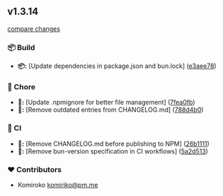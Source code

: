 
## v1.3.14

[compare changes](https://github.com/NowaraJS/elysia-jwt/compare/v1.3.13...v1.3.14)

### 📦 Build

- **📦:** [Update dependencies in package.json and bun.lock] ([e3aee78](https://github.com/NowaraJS/elysia-jwt/commit/e3aee78))

### 🦉 Chore

- **🦉:** [Update .npmignore for better file management] ([7fea0fb](https://github.com/NowaraJS/elysia-jwt/commit/7fea0fb))
- **🦉:** [Remove outdated entries from CHANGELOG.md] ([788d4b0](https://github.com/NowaraJS/elysia-jwt/commit/788d4b0))

### 🤖 CI

- **🤖:** [Remove CHANGELOG.md before publishing to NPM] ([26b1111](https://github.com/NowaraJS/elysia-jwt/commit/26b1111))
- **🤖:** [Remove bun-version specification in CI workflows] ([5a2d513](https://github.com/NowaraJS/elysia-jwt/commit/5a2d513))

### ❤️ Contributors

- Komiroko <komiriko@pm.me>

